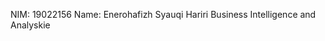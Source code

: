 NIM: 19022156
Name: Enerohafizh Syauqi Hariri
Business Intelligence and Analyskie
<!---
aiauiaii/aiauiaii is a ✨ special ✨ 
--->
